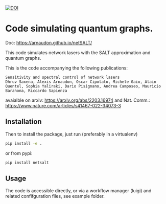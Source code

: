 [![DOI](https://zenodo.org/badge/171305314.svg)](https://zenodo.org/badge/latestdoi/171305314)

Code simulating quantum graphs. 
================================

Doc: https://arnaudon.github.io/netSALT/

This code simulates network lasers with the SALT approximation and quantum graphs.

This is the code accompanying the following publications:
```
Sensitivity and spectral control of network lasers
Dhruv Saxena, Alexis Arnaudon, Oscar Cipolato, Michele Gaio, Alain Quentel, Sophia Yaliraki, Dario Pisignano, Andrea Camposeo, Mauricio Barahona, Riccardo Sapienza
```
avaialble on arxiv: https://arxiv.org/abs/2203.16974
and Nat. Comm.: https://www.nature.com/articles/s41467-022-34073-3


## Installation

Then to install the package, just run (preferably in a virtualenv)
```bash
pip install -e . 
```
or from pypi:
```bash
pip install netsalt
```

## Usage

The code is accessible directly, or via a workflow manager (luigi) and related confifguration files, see example folder.


